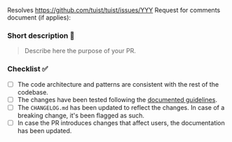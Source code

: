 Resolves https://github.com/tuist/tuist/issues/YYY
Request for comments document (if applies):

### Short description 📝

> Describe here the purpose of your PR.

### Checklist ✅

- [ ] The code architecture and patterns are consistent with the rest of the codebase.
- [ ] The changes have been tested following the [documented guidelines](https://docs.tuist.io/contributors/testing-strategy/).
- [ ] The `CHANGELOG.md` has been updated to reflect the changes. In case of a breaking change, it's been flagged as such.
- [ ] In case the PR introduces changes that affect users, the documentation has been updated.
